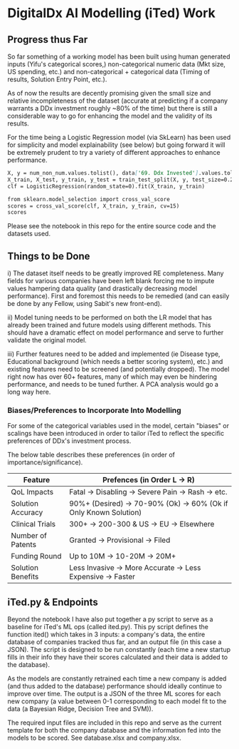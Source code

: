 # DigitalDx AI Modelling (iTed) Work

## Progress thus Far

So far something of a working model has been built using human generated inputs (Yifu's categorical scores,) non-categorical numeric data (Mkt size, US spending, etc.) and non-categorical + categorical data (Timing of results, Solution Entry Point, etc.).

As of now the results are decently promising given the small size and relative incompleteness of the dataset (accurate at predicting if a company warrants a DDx investment roughly ~80% of the time) but there is still a considerable way to go for enhancing the model and the validity of its results. 

For the time being a Logistic Regression model (via SkLearn) has been used for simplicity and model explainability (see below) but going forward it will be extremely prudent to try a variety of different approaches to enhance performance. 

````markdown
X, y = num_non_num.values.tolist(), data['69. Ddx Invested'].values.tolist()
X_train, X_test, y_train, y_test = train_test_split(X, y, test_size=0.25, random_state=6)
clf = LogisticRegression(random_state=0).fit(X_train, y_train)

from sklearn.model_selection import cross_val_score
scores = cross_val_score(clf, X_train, y_train, cv=15) 
scores
````

Please see the notebook in this repo for the entire source code and the datasets used.

## Things to be Done

i) The dataset itself needs to be greatly improved RE completeness. Many fields for various companies have been left blank forcing me to impute values hampering data quality (and drastically decreasing model performance). First and foremost this needs to be remedied (and can easily be done by any Fellow, using Sabit's new front-end).

ii) Model tuning needs to be performed on both the LR model that has already been trained and future models using different methods. This should have a dramatic effect on model performance and serve to further validate the original model.

iii) Further features need to be added and implemented (ie Disease type, Educational background (which needs a better scoring system), etc.) and existing features need to be screened (and potentially dropped). The model right now has over 60+ features, many of which may even be hindering performance, and needs to be tuned further. A PCA analysis would go a long way here.


### Biases/Preferences to Incorporate Into Modelling

For some of the categorical variables used in the model, certain "biases" or scalings have been introduced in order to tailor iTed to reflect the specific preferences of DDx's investment process.

The below table describes these preferences (in order of importance/significance).

| Feature  | Prefences (in Order L -> R)  |
|------------|-------------------------------------------|
| QoL Impacts  | Fatal -> Disabling -> Severe Pain -> Rash -> etc. |
| Solution Accuracy  | 90%+ (Desired) -> 70-90% (Ok) -> 60% (Ok if Only Known Solution) |
| Clinical Trials  | 300+ -> 200-300 & US -> EU -> Elsewhere |
| Number of Patents  |  Granted -> Provisional -> Filed |
| Funding Round | Up to 10M -> 10-20M -> 20M+ |
| Solution Benefits | Less Invasive -> More Accurate -> Less Expensive -> Faster |

## iTed.py & Endpoints

Beyond the notebook I have also put together a py script to serve as a baseline for iTed's ML ops (called ited.py). This py script defines the function ited() which takes in 3 inputs: a company's data, the entire database of companies tracked thus far, and an output file (in this case a JSON). The script is designed to be run constantly (each time a new startup fills in their info they have their scores calculated and their data is added to the database).

As the models are constantly retrained each time a new company is added (and thus added to the database) performance should ideally continue to improve over time. The output is a JSON of the three ML scores for each new company (a value between 0-1 corresponding to each model fit to the data (a Bayesian Ridge, Decision Tree and SVM)). 

The required input files are included in this repo and serve as the current template for both the company database and the information fed into the models to be scored. See database.xlsx and company.xlsx.

